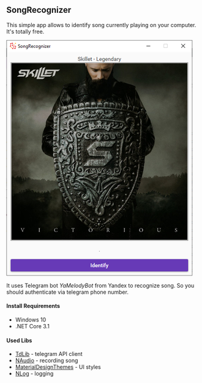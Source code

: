 ﻿## SongRecognizer

This simple app allows to identify song currently playing on your computer.
It's totally free.

![Screenshot](Screenshot.png)

It uses Telegram bot *YaMelodyBot* from Yandex to recognize song.
So you should authenticate via telegram phone number.

#### Install Requirements
* Windows 10
* .NET Core 3.1

#### Used Libs
* [TdLib](https://github.com/egramtel/tdsharp) - telegram API client
* [NAudio](https://github.com/naudio/NAudio) - recording song
* [MaterialDesignThemes](https://github.com/MaterialDesignInXAML/MaterialDesignInXamlToolkit) - UI styles
* [NLog](https://github.com/NLog/NLog) - logging